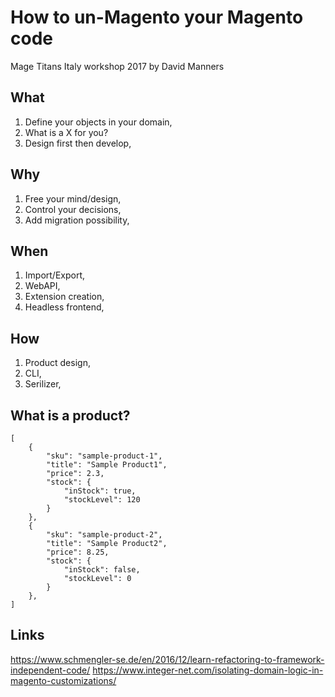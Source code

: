 # How to un-Magento your Magento code

Mage Titans Italy workshop 2017 by David Manners

## What

1. Define your objects in your domain,
2. What is a X for you?
3. Design first then develop,

## Why

1. Free your mind/design,
2. Control your decisions,
3. Add migration possibility,

## When

1. Import/Export,
2. WebAPI,
3. Extension creation,
4. Headless frontend,

## How

1. Product design,
2. CLI,
3. Serilizer,

## What is a product?

```
[
    {
        "sku": "sample-product-1",
        "title": "Sample Product1",
        "price": 2.3,
        "stock": {
            "inStock": true,
            "stockLevel": 120
        }
    },
    {
        "sku": "sample-product-2",
        "title": "Sample Product2",
        "price": 8.25,
        "stock": {
            "inStock": false,
            "stockLevel": 0
        }
    },
]
```

## Links

https://www.schmengler-se.de/en/2016/12/learn-refactoring-to-framework-independent-code/
https://www.integer-net.com/isolating-domain-logic-in-magento-customizations/